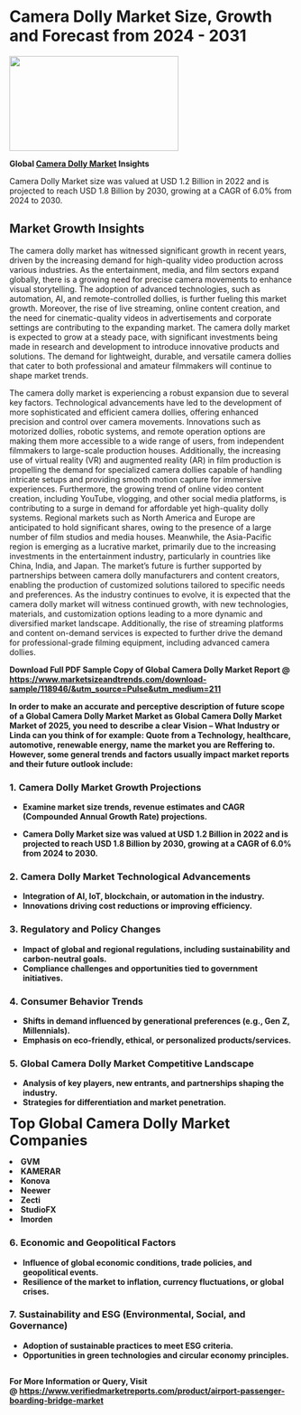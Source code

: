 <H1>Camera Dolly Market Size, Growth and Forecast from 2024 - 2031</H1><img class="aligncenter size-medium wp-image-584254" src="https://thirdeyenews.in/wp-content/uploads/2024/09/Global-Market-Research-300x168.jpeg" alt="" width="300" height="168" /><p><strong>Global&nbsp;<a href="https://www.marketsizeandtrends.com/download-sample/118946/&amp;utm_source=Pulse&amp;utm_medium=211">Camera Dolly Market</a> Insights</strong></p><p>Camera Dolly Market size was valued at USD 1.2 Billion in 2022 and is projected to reach USD 1.8 Billion by 2030, growing at a CAGR of 6.0% from 2024 to 2030.</p><p><h2>Market Growth Insights</h2> <p>The camera dolly market has witnessed significant growth in recent years, driven by the increasing demand for high-quality video production across various industries. As the entertainment, media, and film sectors expand globally, there is a growing need for precise camera movements to enhance visual storytelling. The adoption of advanced technologies, such as automation, AI, and remote-controlled dollies, is further fueling this market growth. Moreover, the rise of live streaming, online content creation, and the need for cinematic-quality videos in advertisements and corporate settings are contributing to the expanding market. The camera dolly market is expected to grow at a steady pace, with significant investments being made in research and development to introduce innovative products and solutions. The demand for lightweight, durable, and versatile camera dollies that cater to both professional and amateur filmmakers will continue to shape market trends.</p> <p><strong></strong></p> <p>The camera dolly market is experiencing a robust expansion due to several key factors. Technological advancements have led to the development of more sophisticated and efficient camera dollies, offering enhanced precision and control over camera movements. Innovations such as motorized dollies, robotic systems, and remote operation options are making them more accessible to a wide range of users, from independent filmmakers to large-scale production houses. Additionally, the increasing use of virtual reality (VR) and augmented reality (AR) in film production is propelling the demand for specialized camera dollies capable of handling intricate setups and providing smooth motion capture for immersive experiences. Furthermore, the growing trend of online video content creation, including YouTube, vlogging, and other social media platforms, is contributing to a surge in demand for affordable yet high-quality dolly systems. Regional markets such as North America and Europe are anticipated to hold significant shares, owing to the presence of a large number of film studios and media houses. Meanwhile, the Asia-Pacific region is emerging as a lucrative market, primarily due to the increasing investments in the entertainment industry, particularly in countries like China, India, and Japan. The market’s future is further supported by partnerships between camera dolly manufacturers and content creators, enabling the production of customized solutions tailored to specific needs and preferences. As the industry continues to evolve, it is expected that the camera dolly market will witness continued growth, with new technologies, materials, and customization options leading to a more dynamic and diversified market landscape. Additionally, the rise of streaming platforms and content on-demand services is expected to further drive the demand for professional-grade filming equipment, including advanced camera dollies.</p> <p><strong></p><p><span class=""><strong>Download Full PDF Sample Copy of Global Camera Dolly Market Report</strong> @ <a href="https://www.marketsizeandtrends.com/download-sample/118946/&amp;utm_source=Pulse&amp;utm_medium=211" target="_blank">https://www.marketsizeandtrends.com/download-sample/118946/&amp;utm_source=Pulse&amp;utm_medium=211</a></span></p><p>In order to make an accurate and perceptive description of future scope of a Global&nbsp;Camera Dolly Market Market as Global&nbsp;Camera Dolly Market Market of 2025, you need to describe a clear Vision &ndash; What Industry or Linda can you think of for example: Quote from a Technology, healthcare, automotive, renewable energy, name the market you are Reffering to. However, some general trends and factors usually impact market reports and their future outlook include:</p><h3>1.&nbsp;<strong>Camera Dolly Market Growth Projections</strong></h3><ul><li>Examine market size trends, revenue estimates and CAGR (Compounded Annual Growth Rate) projections.</li><li><p>Camera Dolly Market size was valued at USD 1.2 Billion in 2022 and is projected to reach USD 1.8 Billion by 2030, growing at a CAGR of 6.0% from 2024 to 2030.</p></li></ul><h3>2.&nbsp;<strong>Camera Dolly Market Technological Advancements</strong></h3><ul><li>Integration of AI, IoT, blockchain, or automation in the industry.</li><li>Innovations driving cost reductions or improving efficiency.</li></ul><h3>3.&nbsp;<strong>Regulatory and Policy Changes</strong></h3><ul><li>Impact of global and regional regulations, including sustainability and carbon-neutral goals.</li><li>Compliance challenges and opportunities tied to government initiatives.</li></ul><h3>4.&nbsp;<strong>Consumer Behavior Trends</strong></h3><ul><li>Shifts in demand influenced by generational preferences (e.g., Gen Z, Millennials).</li><li>Emphasis on eco-friendly, ethical, or personalized products/services.</li></ul><h3>5.&nbsp;<strong>Global Camera Dolly Market Competitive Landscape</strong></h3><ul><li>Analysis of key players, new entrants, and partnerships shaping the industry.</li><li>Strategies for differentiation and market penetration.</li></ul><p data-pm-slice="1 1 []"><span style="color: inherit; font-family: inherit; font-size: 25px;">Top Global Camera Dolly Market Companies</span></p><div class="" data-test-id=""><p><li>GVM</li><li> KAMERAR</li><li> Konova</li><li> Neewer</li><li> Zecti</li><li> StudioFX</li><li> Imorden</li></p></div><h3>6.&nbsp;<strong>Economic and Geopolitical Factors</strong></h3><ul><li>Influence of global economic conditions, trade policies, and geopolitical events.</li><li>Resilience of the market to inflation, currency fluctuations, or global crises.</li></ul><h3>7.&nbsp;<strong>Sustainability and ESG (Environmental, Social, and Governance)</strong></h3><ul><li>Adoption of sustainable practices to meet ESG criteria.</li><li>Opportunities in green technologies and circular economy principles.</li></ul><h2><strong style="font-size: 14px;">For More Information or Query, Visit @&nbsp;</strong><a style="background-color: #ffffff; font-size: 14px;" href="https://www.marketsizeandtrends.com/report/camera-dolly-market/" target="_blank">https://www.verifiedmarketreports.com/product/airport-passenger-boarding-bridge-market</a></h2>
